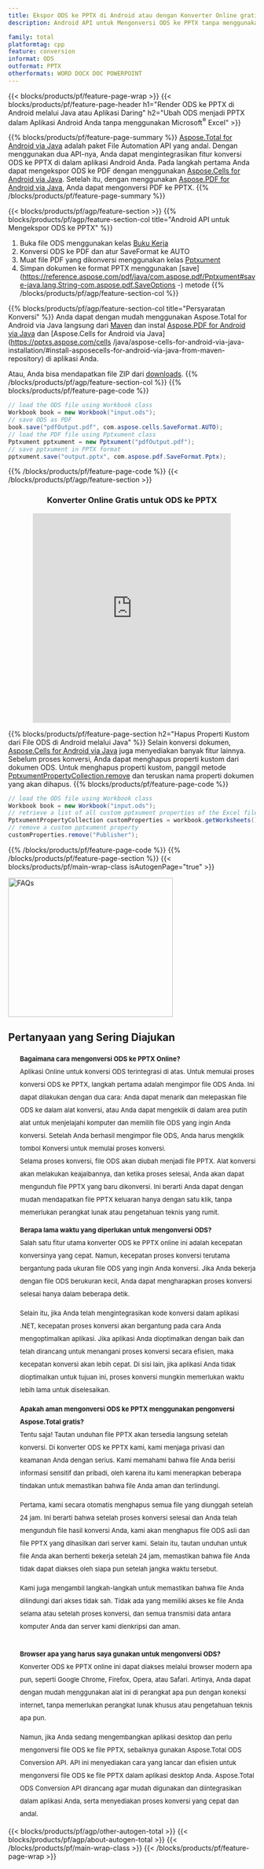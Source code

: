 ```yaml
---
title: Ekspor ODS ke PPTX di Android atau dengan Konverter Online gratis
description: Android API untuk Mengonversi ODS ke PPTX tanpa menggunakan Microsoft Word atau daring. Uji konverter online CSV ke DOC gratis dengan cepat sebelum mengintegrasikan kode.

family: total
platformtag: cpp
feature: conversion
informat: ODS
outformat: PPTX
otherformats: WORD DOCX DOC POWERPOINT
---
```

{{< blocks/products/pf/feature-page-wrap >}}
{{< blocks/products/pf/feature-page-header h1="Render ODS ke PPTX di Android melalui Java atau Aplikasi Daring" h2="Ubah ODS menjadi PPTX dalam Aplikasi Android Anda tanpa menggunakan Microsoft<sup>&reg;</sup> Excel" >}}

{{% blocks/products/pf/feature-page-summary %}}
[Aspose.Total for Android via Java](https://products.aspose.com/total/android-java/) adalah paket File Automation API yang andal. Dengan menggunakan dua API-nya, Anda dapat mengintegrasikan fitur konversi ODS ke PPTX di dalam aplikasi Android Anda. Pada langkah pertama Anda dapat mengekspor ODS ke PDF dengan menggunakan [Aspose.Cells for Android via Java](https://products.aspose.com/cells/android-java/). Setelah itu, dengan menggunakan [Aspose.PDF for Android via Java](https://products.aspose.com/pdf/android-java/), Anda dapat mengonversi PDF ke PPTX. 
{{% /blocks/products/pf/feature-page-summary  %}}

{{< blocks/products/pf/agp/feature-section >}}
{{% blocks/products/pf/agp/feature-section-col title="Android API untuk Mengekspor ODS ke PPTX" %}}
1. Buka file ODS menggunakan kelas [Buku Kerja](https://reference.aspose.com/cells/java/com.aspose.cells/Workbook)
2. Konversi ODS ke PDF dan atur SaveFormat ke AUTO
3. Muat file PDF yang dikonversi menggunakan kelas [Pptxument](https://reference.aspose.com/pdf/java/com.aspose.pdf/Pptxument)
4. Simpan dokumen ke format PPTX menggunakan [save](https://reference.aspose.com/pdf/java/com.aspose.pdf/Pptxument#save-java.lang.String-com.aspose.pdf.SaveOptions -) metode
{{% /blocks/products/pf/agp/feature-section-col %}}

{{% blocks/products/pf/agp/feature-section-col title="Persyaratan Konversi" %}}
Anda dapat dengan mudah menggunakan Aspose.Total for Android via Java langsung dari [Maven](https://releases.aspose.com/total/java/) dan instal [Aspose.PDF for Android via Java](https://pptxs.aspose.com/pdf/androidjava/installation/) dan [Aspose.Cells for Android via Java](https://pptxs.aspose.com/cells /java/aspose-cells-for-android-via-java-installation/#install-asposecells-for-android-via-java-from-maven-repository) di aplikasi Anda.

Atau, Anda bisa mendapatkan file ZIP dari [downloads](https://releases.aspose.com/total/androidjava).
{{% /blocks/products/pf/agp/feature-section-col %}}
{{% blocks/products/pf/feature-page-code %}}

```java
// load the ODS file using Workbook class
Workbook book = new Workbook("input.ods");
// save ODS as PDF
book.save("pdfOutput.pdf", com.aspose.cells.SaveFormat.AUTO);
// load the PDF file using Pptxument class
Pptxument pptxument = new Pptxument("pdfOutput.pdf");
// save pptxument in PPTX format
pptxument.save("output.pptx", com.aspose.pdf.SaveFormat.Pptx);    
```


{{% /blocks/products/pf/feature-page-code %}}
{{< /blocks/products/pf/agp/feature-section >}}

<div class="container-fluid agp-content bg-white aboutfile box-1 vh100 section nopbtm">
<div class=container>
<div class=row>
<div class="demobox tc col-md-12 padding-0" align="center">

<h3>Konverter Online Gratis untuk ODS ke PPTX</h3>

<iframe style="border: none; height: 426px;" scrolling="no" src="https://total-conversion-app-65z5r2lp.qa.k8s.dynabic.com/?to=pptx&from=ods" id="child-iframe" width="80%"></iframe>

</div></div>
</div></div>

{{% blocks/products/pf/feature-page-section  h2="Hapus Properti Kustom dari File ODS di Android melalui Java" %}}
Selain konversi dokumen, [Aspose.Cells for Android via Java](https://products.aspose.com/cells/android-java/) juga menyediakan banyak fitur lainnya. Sebelum proses konversi, Anda dapat menghapus properti kustom dari dokumen ODS. Untuk menghapus properti kustom, panggil metode [PptxumentPropertyCollection.remove](https://reference.aspose.com/cells/java/com.aspose.cells/pptxumentpropertycollection#remove(java.lang.String)) dan teruskan nama properti dokumen yang akan dihapus.
{{% blocks/products/pf/feature-page-code %}}

```java
// load the ODS file using Workbook class
Workbook book = new Workbook("input.ods");
// retrieve a list of all custom pptxument properties of the Excel file
PptxumentPropertyCollection customProperties = workbook.getWorksheets().getCustomPptxumentProperties();
// remove a custom pptxument property
customProperties.remove("Publisher"); 
```

{{% /blocks/products/pf/feature-page-code  %}}
{{% /blocks/products/pf/feature-page-section %}}
{{< blocks/products/pf/main-wrap-class isAutogenPage="true" >}}
<style>.howtolist li{margin-right: 0!important;line-height: 26px;position: relative;margin-bottom: 10px;font-size: 13px;list-style-type: none;}</style>
<div class="col-md-12 tl bg-gray-dark howtolist section">
  <a class="anchor" name="faqpage"></a>
  <div class="container tl dflex" itemscope="" itemtype="https://schema.org/FAQPage">
      <div class="col-md-4 howtosectiongfx">
          <img class="social-panel-hide-on-mobile" src="https://www.groupdocs.cloud/templates/brand/images/groupdocs/conversion/groupdocs_conversion-brand.png" alt="FAQs" width="335" height="283">
      </div>
      <div class="howtosection col-md-8">
          <div>
              <h2>Pertanyaan yang Sering Diajukan</h2>
              <ul>
                  <li itemscope="" itemprop="mainEntity" itemtype="https://schema.org/Question">
                      <div>
                          <span itemprop="name"><b>Bagaimana cara mengonversi ODS ke PPTX Online?</b></span>
                      </div>
                      <div itemscope="" itemprop="acceptedAnswer" itemtype="https://schema.org/Answer">
                          <span itemprop="text">Aplikasi Online untuk konversi ODS terintegrasi di atas. Untuk memulai proses konversi ODS ke PPTX, langkah pertama adalah mengimpor file ODS Anda. Ini dapat dilakukan dengan dua cara: Anda dapat menarik dan melepaskan file ODS ke dalam alat konversi, atau Anda dapat mengeklik di dalam area putih alat untuk menjelajahi komputer dan memilih file ODS yang ingin Anda konversi. Setelah Anda berhasil mengimpor file ODS, Anda harus mengklik tombol Konversi untuk memulai proses konversi. <br />
Selama proses konversi, file ODS akan diubah menjadi file PPTX. Alat konversi akan melakukan keajaibannya, dan ketika proses selesai, Anda akan dapat mengunduh file PPTX yang baru dikonversi. Ini berarti Anda dapat dengan mudah mendapatkan file PPTX keluaran hanya dengan satu klik, tanpa memerlukan perangkat lunak atau pengetahuan teknis yang rumit.</span>
                      </div>
                  </li>
                  <li itemscope="" itemprop="mainEntity" itemtype="https://schema.org/Question">
                      <div>
                          <span itemprop="name"><b>Berapa lama waktu yang diperlukan untuk mengonversi ODS?</b></span>
                      </div>
                      <div itemscope="" itemprop="acceptedAnswer" itemtype="https://schema.org/Answer">
                          <span itemprop="text">Salah satu fitur utama konverter ODS ke PPTX online ini adalah kecepatan konversinya yang cepat. Namun, kecepatan proses konversi terutama bergantung pada ukuran file ODS yang ingin Anda konversi. Jika Anda bekerja dengan file ODS berukuran kecil, Anda dapat mengharapkan proses konversi selesai hanya dalam beberapa detik.<br />

Selain itu, jika Anda telah mengintegrasikan kode konversi dalam aplikasi .NET, kecepatan proses konversi akan bergantung pada cara Anda mengoptimalkan aplikasi. Jika aplikasi Anda dioptimalkan dengan baik dan telah dirancang untuk menangani proses konversi secara efisien, maka kecepatan konversi akan lebih cepat. Di sisi lain, jika aplikasi Anda tidak dioptimalkan untuk tujuan ini, proses konversi mungkin memerlukan waktu lebih lama untuk diselesaikan.</span>
                      </div>
                  </li>
                  <li itemscope="" itemprop="mainEntity" itemtype="https://schema.org/Question">
                      <div>
                          <span itemprop="name"><b>Apakah aman mengonversi ODS ke PPTX menggunakan pengonversi Aspose.Total gratis?</b></span>
                      </div>
                      <div itemscope="" itemprop="acceptedAnswer" itemtype="https://schema.org/Answer">
                          <span itemprop="text">Tentu saja! Tautan unduhan file PPTX akan tersedia langsung setelah konversi. Di konverter ODS ke PPTX kami, kami menjaga privasi dan keamanan Anda dengan serius. Kami memahami bahwa file Anda berisi informasi sensitif dan pribadi, oleh karena itu kami menerapkan beberapa tindakan untuk memastikan bahwa file Anda aman dan terlindungi.<br />

Pertama, kami secara otomatis menghapus semua file yang diunggah setelah 24 jam. Ini berarti bahwa setelah proses konversi selesai dan Anda telah mengunduh file hasil konversi Anda, kami akan menghapus file ODS asli dan file PPTX yang dihasilkan dari server kami. Selain itu, tautan unduhan untuk file Anda akan berhenti bekerja setelah 24 jam, memastikan bahwa file Anda tidak dapat diakses oleh siapa pun setelah jangka waktu tersebut.<br />

Kami juga mengambil langkah-langkah untuk memastikan bahwa file Anda dilindungi dari akses tidak sah. Tidak ada yang memiliki akses ke file Anda selama atau setelah proses konversi, dan semua transmisi data antara komputer Anda dan server kami dienkripsi dan aman.</span>
                      </div>
                  </li>                 
                  <li itemscope="" itemprop="mainEntity" itemtype="https://schema.org/Question">
                      <div>
                          <span itemprop="name"><b>Browser apa yang harus saya gunakan untuk mengonversi ODS?</b></span>
                      </div>
                      <div itemscope="" itemprop="acceptedAnswer" itemtype="https://schema.org/Answer">
                          <span itemprop="text">Konverter ODS ke PPTX online ini dapat diakses melalui browser modern apa pun, seperti Google Chrome, Firefox, Opera, atau Safari. Artinya, Anda dapat dengan mudah menggunakan alat ini di perangkat apa pun dengan koneksi internet, tanpa memerlukan perangkat lunak khusus atau pengetahuan teknis apa pun.<br />

Namun, jika Anda sedang mengembangkan aplikasi desktop dan perlu mengonversi file ODS ke file PPTX, sebaiknya gunakan Aspose.Total ODS Conversion API. API ini menyediakan cara yang lancar dan efisien untuk mengonversi file ODS ke file PPTX dalam aplikasi desktop Anda. Aspose.Total ODS Conversion API dirancang agar mudah digunakan dan diintegrasikan dalam aplikasi Anda, serta menyediakan proses konversi yang cepat dan andal.</span>
                      </div>
                  </li>
              </ul>
          </div>
      </div>
  </div>
{{< blocks/products/pf/agp/other-autogen-total >}}
{{< blocks/products/pf/agp/about-autogen-total >}}
{{< /blocks/products/pf/main-wrap-class >}}
{{< /blocks/products/pf/feature-page-wrap >}}